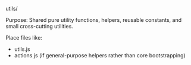 utils/

Purpose:
Shared pure utility functions, helpers, reusable constants, and small cross-cutting utilities.

Place files like:
- utils.js
- actions.js (if general-purpose helpers rather than core bootstrapping)